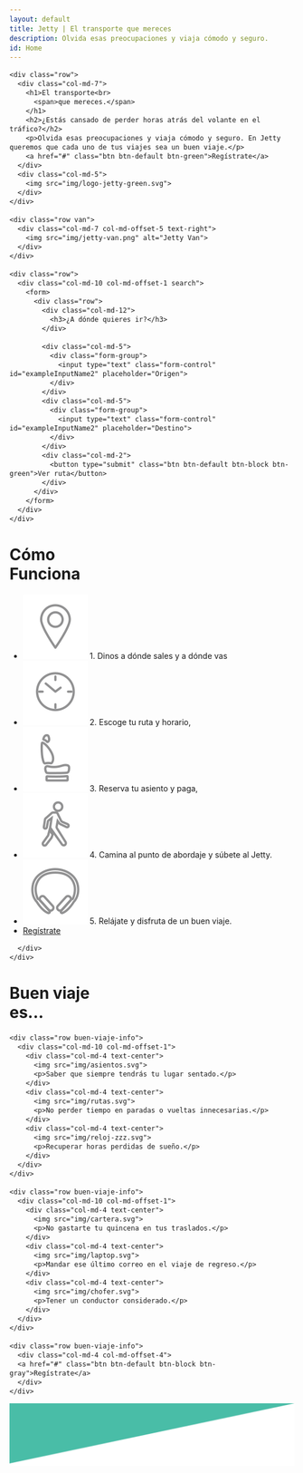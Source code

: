 ```yaml
---
layout: default
title: Jetty | El transporte que mereces
description: Olvida esas preocupaciones y viaja cómodo y seguro.
id: Home
---
```


<div class="header">
  <div class="container header-content">

    <div class="row">
      <div class="col-md-7">
        <h1>El transporte<br>
          <span>que mereces.</span>
        </h1>
        <h2>¿Estás cansado de perder horas atrás del volante en el tráfico?</h2>
        <p>Olvida esas preocupaciones y viaja cómodo y seguro. En Jetty queremos que cada uno de tus viajes sea un buen viaje.</p>
        <a href="#" class="btn btn-default btn-green">Regístrate</a>
      </div>
      <div class="col-md-5">
        <img src="img/logo-jetty-green.svg">
      </div>
    </div>

    <div class="row van">
      <div class="col-md-7 col-md-offset-5 text-right">
        <img src="img/jetty-van.png" alt="Jetty Van">
      </div>
    </div>

    <div class="row">
      <div class="col-md-10 col-md-offset-1 search">
        <form>
          <div class="row">
            <div class="col-md-12">
              <h3>¿A dónde quieres ir?</h3>
            </div>

            <div class="col-md-5">
              <div class="form-group">
                <input type="text" class="form-control" id="exampleInputName2" placeholder="Origen">
              </div>
            </div>
            <div class="col-md-5">
              <div class="form-group">
                <input type="text" class="form-control" id="exampleInputName2" placeholder="Destino">
              </div>
            </div>
            <div class="col-md-2">
              <button type="submit" class="btn btn-default btn-block btn-green">Ver ruta</button>
            </div>
          </div>
        </form>
      </div>
    </div>

  </div>
</div>

<div class="clearfix"></div>

<div class="container-fluid backgreen-down">
  <div class="container">
    <div class="row como-funciona">
      <div class="col-xs-12 col-sm-12 col-md-offset-2 col-md-8">
        <h1>Cómo<br>
          <span>Funciona</span>
        </h1>
        <ul>
          <li>
            <img src="img/puntero-icon.svg"> 1. Dinos a dónde sales y a dónde vas
          </li>
          <li>
            <img src="img/reloj-icon.svg"> 2. Escoge tu ruta y horario,
          </li>
          <li>
            <img src="img/asiento-icon.svg"> 3. Reserva tu asiento y paga,
          </li>
          <li>
            <img src="img/peaton-icon.svg"> 4. Camina al punto de abordaje y súbete al Jetty.
          </li>
          <li>
            <img src="img/audifonos-icon.svg"> 5. Relájate y disfruta de un buen viaje.
          </li>
          <li>
            <a href="#" class="btn btn-default btn-green">Regístrate</a>
          </li>
        </ul>

      </div>
    </div>
  </div>
</div>

<div class="clearfix"></div>

<div class="container-fluid content-buen-viaje">
  <div class="container buen-viaje">
    <div class="row">
      <div class="col-md-12">
        <h1>Buen viaje<br>
          <span>es...</span>
        </h1>
      </div>
    </div>

    <div class="row buen-viaje-info">
      <div class="col-md-10 col-md-offset-1">
        <div class="col-md-4 text-center">
          <img src="img/asientos.svg">
          <p>Saber que siempre tendrás tu lugar sentado.</p>
        </div>
        <div class="col-md-4 text-center">
          <img src="img/rutas.svg">
          <p>No perder tiempo en paradas o vueltas innecesarias.</p>
        </div>
        <div class="col-md-4 text-center">
          <img src="img/reloj-zzz.svg">
          <p>Recuperar horas perdidas de sueño.</p>
        </div>
      </div>
    </div>

    <div class="row buen-viaje-info">
      <div class="col-md-10 col-md-offset-1">
        <div class="col-md-4 text-center">
          <img src="img/cartera.svg">
          <p>No gastarte tu quincena en tus traslados.</p>
        </div>
        <div class="col-md-4 text-center">
          <img src="img/laptop.svg">
          <p>Mandar ese último correo en el viaje de regreso.</p>
        </div>
        <div class="col-md-4 text-center">
          <img src="img/chofer.svg">
          <p>Tener un conductor considerado.</p>
        </div>
      </div>
    </div>

    <div class="row buen-viaje-info">
      <div class="col-md-4 col-md-offset-4">
      <a href="#" class="btn btn-default btn-block btn-gray">Regístrate</a>
      </div>
    </div>

  </div>
</div>

<div class="clearfix"></div>

<div class="space-greenUp">
  <img src="img/back-green-up.png">
</div>
